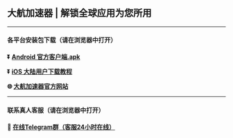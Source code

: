 ## 大航加速器 | 解锁全球应用为您所用 #
- - - -
#### 各平台安装包下载（请在浏览器中打开）

**:arrow_double_down: [Android 官方客户端.apk](http://down.speed1.xyz/b27813f28d27bc6317cd9bd7a6688242.apk)**

**:arrow_double_down: [iOS 大陆用户下载教程](https://home.speed1.xyz)** 

**:globe_with_meridians: [大航加速器官方网站](https://home.speed1.xyz)** 
- - - -
#### 联系真人客服（请在浏览器中打开）

#### **:speech_balloon: [在线Telegram群（客服24小时在线）](https://t.me/yundouv)**

